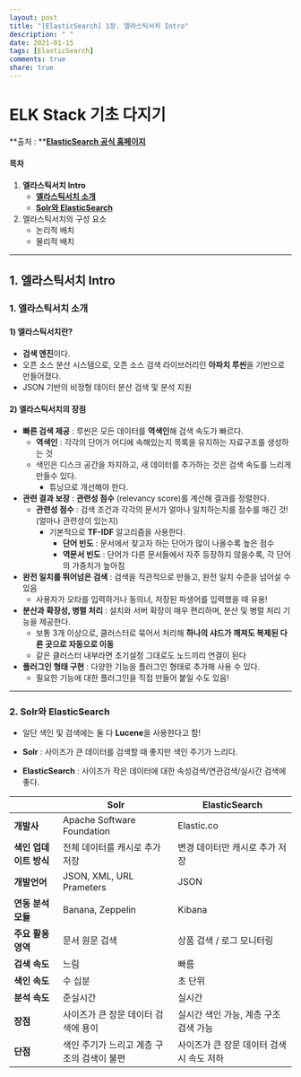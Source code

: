 ```yaml
---
layout: post
title: "[ElasticSearch] 1장. 엘라스틱서치 Intro"
description: " "
date: 2021-01-15
tags: [ElasticSearch]
comments: true
share: true
---
```


# ELK Stack 기초 다지기

 **출처 : **[**ElasticSearch 공식 홈페이지**](https://www.elastic.co/guide/index.html)

#### 목차

1. **엘라스틱서치 Intro**
   - [**엘라스틱서치 소개**](#-1-엘라스틱서치-소개)
   - [**Solr와 ElasticSearch**](#2-Solr와-ElasticSearch)
2. 엘라스틱서치의 구성 요소
   - 논리적 배치
   - 물리적 배치

------

## 1. 엘라스틱서치 Intro

### 1. 엘라스틱서치 소개

#### 1) 엘라스틱서치란?

- **검색 엔진**이다. 
- 오픈 소스 분산 시스템으로, 오픈 소스 검색 라이브러리인 **아파치 루씬**을 기반으로 만들어졌다.
- JSON 기반의 비정형 데이터 분산 검색 및 분석 지원



#### 2) 엘라스틱서치의 장점

- **빠른 검색 제공** : 루씬은 모든 데이터를 **역색인**해 검색 속도가 빠르다.
  - **역색인** : 각각의 단어가 어디에 속해있는지 목록을 유지하는 자료구조를 생성하는 것
  - 색인은 디스크 공간을 차지하고, 새 데이터를 추가하는 것은 검색 속도를 느리게 만들수 있다.
    - 튜닝으로 개선해야 한다.
- **관련 결과 보장** : **관련성 점수** (relevancy score)를 계산해 결과를 정렬한다.
  - **관련성 점수** : 검색 조건과 각각의 문서가 얼마나 일치하는지를 점수를 매긴 것! (얼마나 관련성이 있는지)
    - 기본적으로 **TF-IDF** 알고리즘을 사용한다.
      - **단어 빈도** : 문서에서 찾고자 하는 단어가 많이 나올수록 높은 점수
      - **역문서 빈도** : 단어가 다른 문서들에서 자주 등장하지 않을수록, 각 단어의 가중치가 높아짐
- **완전 일치를 뛰어넘은 검색** : 검색을 직관적으로 만들고, 완전 일치 수준을 넘어설 수 있음
  - 사용자가 오타를 입력하거나 동의너, 저장된 파생어를 입력했을 때 유용!
- **분산과 확장성, 병렬 처리** : 설치와 서버 확장이 매우 편리하며, 분산 및 병렬 처리 기능을 제공한다.
  - 보통 3개 이상으로, 클러스터로 묶어서 처리해 **하나의 샤드가 깨져도 복제된 다른 곳으로 자동으로 이동**
  - 같은 클러스터 내부라면 초기설정 그대로도 노드끼리 연결이 된다
- **플러그인 형태 구현** : 다양한 기능을 플러그인 형태로 추가해 사용 수 있다.
  - 필요한 기능에 대한 플러그인을 직접 만들어 붙일 수도 있음!



___

### 2. Solr와 ElasticSearch

- 일단 색인 및 검색에는 둘 다 **Lucene**을 사용한다고 함!

- **Solr** : 사이즈가 큰 데이터를 검색할 때 좋지만 색인 주기가 느리다.
- **ElasticSearch** : 사이즈가 작은 데이터에 대한 속성검색/연관검색/실시간 검색에 좋다.

|                        | Solr                                       | ElasticSearch                             |
| ---------------------- | ------------------------------------------ | ----------------------------------------- |
| **개발사**             | Apache Software Foundation                 | Elastic.co                                |
| **색인 업데이트 방식** | 전체 데이터를 캐시로 추가 저장             | 변경 데이터만 캐시로 추가 저장            |
| **개발언어**           | JSON, XML, URL Prameters                   | JSON                                      |
| **연동 분석 모듈**     | Banana, Zeppelin                           | Kibana                                    |
| **주요 활용 영역**     | 문서 원문 검색                             | 상품 검색 / 로그 모니터링                 |
| **검색 속도**          | 느림                                       | 빠름                                      |
| **색인 속도**          | 수 십분                                    | 초 단위                                   |
| **분석 속도**          | 준실시간                                   | 실시간                                    |
| **장점**               | 사이즈가 큰 장문 데이터 검색에 용이        | 실시간 색인 가능, 계층 구조 검색 가능     |
| **단점**               | 색인 주기가 느리고 계층 구조의 검색이 불편 | 사이즈가 큰 장문 데이터 검색 시 속도 저하 |

